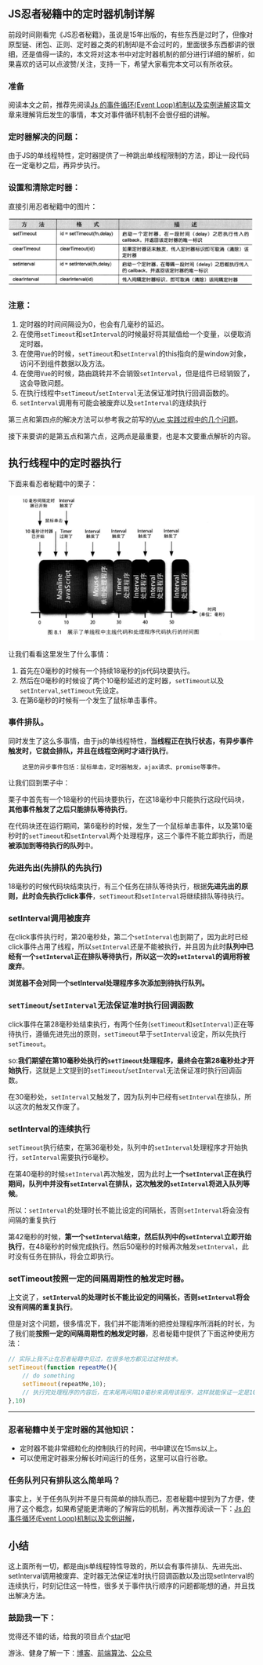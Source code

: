 ## JS忍者秘籍中的定时器机制详解

前段时间刚看完《JS忍者秘籍》，虽说是15年出版的，有些东西是过时了，但像对原型链、闭包、正则、定时器之类的机制却是不会过时的，里面很多东西都讲的很细，还是值得一读的，本文将对这本书中对定时器机制的部分进行详细的解析，如果喜欢的话可以点波赞/关注，支持一下，希望大家看完本文可以有所收获。

### 准备

阅读本文之前，推荐先阅读[Js 的事件循环(Event Loop)机制以及实例讲解](https://juejin.im/post/5b24b116e51d4558a65fdb70)这篇文章来理解背后发生的事情，本文对事件循环机制不会很仔细的讲解。

### 定时器解决的问题：

由于JS的单线程特性，定时器提供了一种跳出单线程限制的方法，即让一段代码在一定毫秒之后，再异步执行。

### 设置和清除定时器：

直接引用忍者秘籍中的图片：

![](https://github.com/OBKoro1/articleImg_src/blob/master/juejin/1640c7f6e32c21c3?w=620&h=172&f=png&s=80063?raw=true)

### 注意：

1. 定时器的时间间隔设为0，也会有几毫秒的延迟。
2. 在使用`setTimeout`和`setInterval`的时候最好将其赋值给一个变量，以便取消定时器。
3. 在使用`Vue`的时候，`setTimeout`和`setInterval`的this指向的是window对象，访问不到组件数据以及方法。
4. 在使用`Vue`的时候，路由跳转并不会销毁`setInterval`，但是组件已经销毁了，这会导致问题。
5. 在执行线程中`setTimeout`/`setInterval`无法保证准时执行回调函数的。
6. `setInterval`调用有可能会被废弃以及`setInterval`的连续执行

第三点和第四点的解决方法可以参考我之前写的[Vue 实践过程中的几个问题](https://juejin.im/post/5a587b46f265da3e3b7a7677#heading-4)。

接下来要讲的是第五点和第六点，这两点是最重要，也是本文要重点解析的内容。

## 执行线程中的定时器执行

下面来看忍者秘籍中的栗子：

![](https://github.com/OBKoro1/articleImg_src/blob/master/juejin/1640ca6240fb3eeb?w=654&h=384&f=png&s=103797?raw=true)

让我们看看这里发生了什么事情：

1. 首先在0毫秒的时候有一个持续18毫秒的js代码块要执行。
2. 然后在0毫秒的时候设了两个10毫秒延迟的定时器，`setTimeout`以及`setInterval`,`setTimeout`先设定。
3. 在第6毫秒的时候有一个发生了鼠标单击事件。

### 事件排队。

同时发生了这么多事情，由于js的单线程特性，**当线程正在执行状态，有异步事件触发时，它就会排队，并且在线程空闲时才进行执行**。

        这里的异步事件包括：鼠标单击，定时器触发，ajax请求、promise等事件。

让我们回到栗子中：

栗子中首先有一个18毫秒的代码块要执行，在这18毫秒中只能执行这段代码块，**其他事件触发了之后只能排队等待执行**。

在代码块还在运行期间，第6毫秒的时候，发生了一个鼠标单击事件，以及第10毫秒时的`setTimeout`和`setInterval`两个处理程序，这三个事件不能立即执行，而是**被添加到等待执行的队列**中。

### 先进先出(先排队的先执行)

18毫秒的时候代码块结束执行，有三个任务在排队等待执行，根据**先进先出的原则，此时会先执行click事件**，`setTimeout`和`setInterval`将继续排队等待执行。

### setInterval调用被废弃

在click事件执行时，第20毫秒处，第二个`setInterval`也到期了，因为此时已经click事件占用了线程，所以`setInterval`还是不能被执行，并且因为此时**队列中已经有一个`setInterval`正在排队等待执行，所以这一次的`setInterval`的调用将被废弃**。

**浏览器不会对同一个setInterval处理程序多次添加到待执行队列。**

### `setTimeout`/`setInterval`无法保证准时执行回调函数

click事件在第28毫秒处结束执行，有两个任务(`setTimeout`和`setInterval`)正在等待执行，遵循先进先出的原则，`setTimeout`早于`setInterval`设定，所以先执行`setTimeout`。

so:**我们期望在第10毫秒处执行的`setTimeout`处理程序，最终会在第28毫秒处才开始执行**，这就是上文提到的`setTimeout`/`setInterval`无法保证准时执行回调函数。

在30毫秒处，`setInterval`又触发了，因为队列中已经有`setInterval`在排队，所以这次的触发又作废了。

### setInterval的连续执行

`setTimeout`执行结束，在第36毫秒处，队列中的`setInterval`处理程序才开始执行，`setInterval`需要执行6毫秒。

在第40毫秒的时候`setInterval`再次触发，因为此时**上一个`setInterval`正在执行期间，队列中并没有`setInterval`在排队，这次触发的`setInterval`将进入队列等候**。

所以：`setInterval`的处理时长不能比设定的间隔长，否则`setInterval`将会没有间隔的重复执行

第42毫秒的时候，**第一个`setInterval`结束，然后队列中的`setInterval`立即开始执行**，在48毫秒的时候完成执行。然后50毫秒的时候再次触发`setInterval`，此时没有任务在排队，将会立即执行。

### setTimeout按照一定的间隔周期性的触发定时器。

上文说了，**`setInterval`的处理时长不能比设定的间隔长，否则`setInterval`将会没有间隔的重复执行**。

但是对这个问题，很多情况下，我们并不能清晰的把控处理程序所消耗的时长，为了我们能**按照一定的间隔周期性的触发定时器**，忍者秘籍中提供了下面这种使用方法：

```js
// 实际上我不止在忍者秘籍中见过，在很多地方都见过这种技术。
setTimeout(function repeatMe(){
    // do something
    setTimeout(repeatMe,10); 
    // 执行完处理程序的内容后，在末尾再间隔10毫秒来调用该程序，这样就能保证一定是10毫秒的周期调用
},10)
```

---

### 忍者秘籍中关于定时器的其他知识：

* 定时器不能非常细粒化的控制执行的时间，书中建议在15ms以上。
* 可以使用定时器来分解长时间运行的任务，这里可以自行谷歌。

### 任务队列只有排队这么简单吗？

事实上，关于任务队列并不是只有简单的排队而已，忍者秘籍中提到为了方便，使用了这个概念，如果希望能更清晰的了解背后的机制，再次推荐阅读一下：[Js 的事件循环(Event Loop)机制以及实例讲解](https://juejin.im/post/5b24b116e51d4558a65fdb70)，


## 小结

这上面所有一切，都是由js单线程特性导致的，所以会有事件排队、先进先出、setInterval调用被废弃、定时器无法保证准时执行回调函数以及出现setInterval的连续执行，时刻记住这一特性，很多关于事件执行顺序的问题都能想的通，并且找出解决方法。

### 鼓励我一下：

觉得还不错的话，给我的项目点个[star](https://github.com/OBKoro1/Brush_algorithm)吧

游泳、健身了解一下：[博客](http://obkoro1.com/)、[前端算法](https://github.com/OBKoro1/Brush_algorithm)、[公众号](https://github.com/OBKoro1/articleImg_src/blob/master/juejin/1631b6f52f7e7015?w=344&h=344&f=jpeg&s=8317?raw=true)